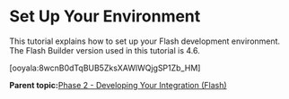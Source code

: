 # Set Up Your Environment

This tutorial explains how to set up your Flash development environment. The Flash Builder version used in this tutorial is 4.6.

\[ooyala:8wcnB0dTqBUB5ZksXAWlWQjgSP1Zb\_HM\]



**Parent topic:**[Phase 2 - Developing Your Integration \(Flash\)](../../../oadtech/ad_serving/dg/flash_phase2.md)

